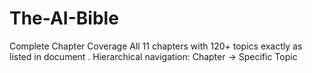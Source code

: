 # The-AI-Bible
Complete Chapter Coverage  All 11 chapters with 120+ topics exactly as listed in document . Hierarchical navigation: Chapter → Specific Topic
